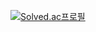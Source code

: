 [![Solved.ac프로필](http://mazassumnida.wtf/api/generate_badge?boj={jemin0619})](https://solved.ac/{jemin0619})
